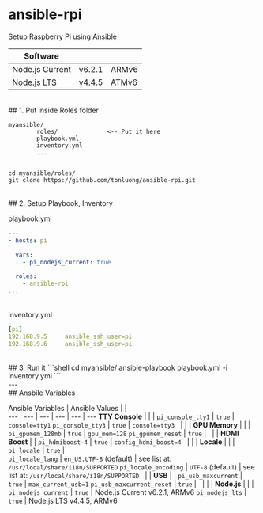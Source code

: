 # ansible-rpi

Setup Raspberry Pi using Ansible



Software | | &nbsp;
 --- | --- | ---
Node.js Current | v6.2.1 | ARMv6
Node.js LTS | v4.4.5 | ATMv6

<br>
## 1. Put inside Roles folder

```
myansible/
		roles/				<-- Put it here
		playbook.yml
		inventory.yml
		...
	
```
```shell
cd myansible/roles/
git clone https://github.com/tonluong/ansible-rpi.git
```  

<br>
## 2. Setup Playbook, Inventory

playbook.yml

```yaml
---
- hosts: pi

  vars:
    - pi_nodejs_current: true

  roles:
    - ansible-rpi
...
```
<br>
inventory.yml

```yaml
[pi]
192.168.9.5		ansible_ssh_user=pi
192.168.9.6		ansible_ssh_user=pi
```
<br>
## 3. Run it
```shell
cd myansible/
ansible-playbook playbook.yml -i inventory.yml
``` 
    
<br>
---

<br>
## Ansbile Variables

Ansible Variables | Ansible Values |  |   
--- | --- | --- | --- | --- | ---
 **TTY Console** | | | 
`pi_console_tty1` | `true` | `console=tty1` 
`pi_console_tty3` | `true` | `console=tty3` 
&nbsp; | | | 
 **GPU Memory** | | | 
`pi_gpumem_128mb` | `true` | `gpu_mem=128` 
`pi_gpumem_reset` | `true` | 
&nbsp; | | 
 **HDMI Boost** | | 
`pi_hdmiboost-4` | `true` | `config_hdmi_boost=4` 
&nbsp; | | | 
 **Locale** | | | 
`pi_locale` | `true` |  
`pi_locale_lang` | `en_US.UTF-8` (default) | see list at: `/usr/local/share/i18n/SUPPORTED`
`pi_locale_encoding` | <nobr>`UTF-8` (default)</nobr> | see list at: `/usr/local/share/i18n/SUPPORTED` 
&nbsp; | | 
**USB** | | 
`pi_usb_maxcurrent` | `true` | `max_current_usb=1`
`pi_usb_maxcurrent_reset` | `true` | 
&nbsp; | | | 
**Node.js** | | | 
`pi_nodejs_current` | `true` | Node.js Current v6.2.1, ARMv6
`pi_nodejs_lts` | `true` | Node.js LTS v4.4.5, ARMv6